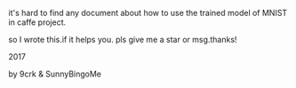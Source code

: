 it's hard to find any document about how to use the trained model of MNIST in caffe project.

so I wrote this.if it helps you. pls give me a star or msg.thanks!

2017



by 9crk & SunnyBingoMe
